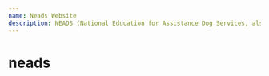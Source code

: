 ```yaml
---
name: Neads Website
description: NEADS (National Education for Assistance Dog Services, also known as Dogs for Deaf and Disabled Americans), is a non-profit organization that was established in 1976 and is based in Princeton, Massachusetts.
---
```

# neads